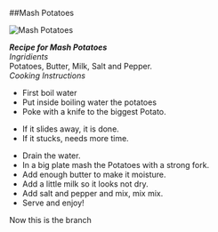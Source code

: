 ##Mash Potatoes

![Mash Potatoes](https://static01.nyt.com/images/2021/11/03/dining/JM-Mashed-Potatoes/JM-Mashed-Potatoes-threeByTwoMediumAt2X.jpg)

**_Recipe for Mash Potatoes_**  
_Ingridients_  
Potatoes, Butter, Milk, Salt and Pepper.  
_Cooking Instructions_
* First boil water  
* Put inside boiling water the potatoes  
* Poke with a knife to the biggest Potato.  
 - If it slides away, it is done.  
 - If it stucks, needs more time.  
* Drain the water.  
* In a big plate mash the Potatoes with a strong fork.  
* Add enough butter to make it moisture.  
* Add a little milk so it looks not dry.  
* Add salt and pepper and mix, mix mix.  
* Serve and enjoy! 

Now this is the branch 
